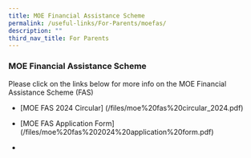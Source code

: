 ```yaml
---
title: MOE Financial Assistance Scheme
permalink: /useful-links/For-Parents/moefas/
description: ""
third_nav_title: For Parents
---
```

### MOE Financial Assistance Scheme

Please click on the links below for more info on the MOE Financial Assistance Scheme (FAS)

* [MOE FAS 2024 Circular]
(/files/moe%20fas%20circular_2024.pdf) 
 
* [MOE FAS Application Form]  
(/files/moe%20fas%202024%20application%20form.pdf)
*